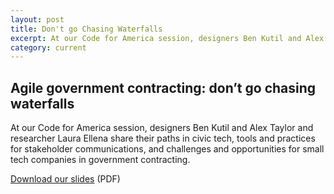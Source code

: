 ```yaml
---
layout: post
title: Don't go Chasing Waterfalls
excerpt: At our Code for America session, designers Ben Kutil and Alex Taylor and researcher Laura Ellena share their paths in civic tech, tools and practices for stakeholder communications, and challenges and opportunities for small tech companies in government contracting.
category: current
---
```


## Agile government contracting: don’t go chasing waterfalls

At our Code for America session, designers Ben Kutil and Alex Taylor and researcher Laura Ellena share their paths in civic tech, tools and practices for stakeholder communications, and challenges and opportunities for small tech companies in government contracting.

[Download our slides](https://docs.google.com/presentation/d/1O-e-S1uqyt78pvQm2Af17uUCrw8DL6ENc_YVHYtnlKE/edit?usp=sharing) (PDF)
